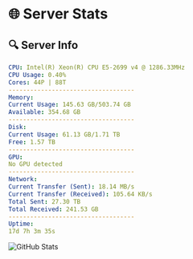 # 🌐 Server Stats
## 🔍 Server Info
```yaml
CPU: Intel(R) Xeon(R) CPU E5-2699 v4 @ 1286.33MHz
CPU Usage: 0.40%
Cores: 44P | 88T
-----------------------------------
Memory:
Current Usage: 145.63 GB/503.74 GB
Available: 354.68 GB
-----------------------------------
Disk:
Current Usage: 61.13 GB/1.71 TB
Free: 1.57 TB
-----------------------------------
GPU:
No GPU detected
-----------------------------------
Network:
Current Transfer (Sent): 18.14 MB/s
Current Transfer (Received): 105.64 KB/s
Total Sent: 27.30 TB
Total Received: 241.53 GB
-----------------------------------
Uptime:
17d 7h 3m 35s
```
![GitHub Stats](https://img.shields.io/badge/Updated-2025-03-25_04:26:24-blue)